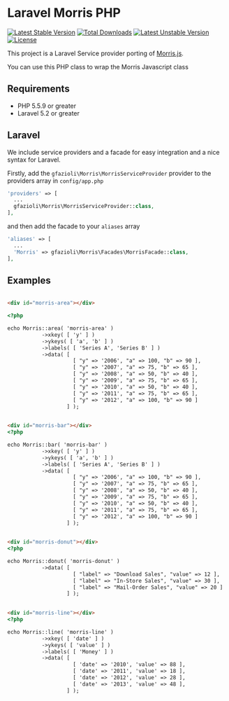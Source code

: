 # Laravel Morris PHP

[![Latest Stable Version](https://poser.pugx.org/gfazioli/morris-php/version.svg)](https://packagist.org/packages/gfazioli/morris-php) 
[![Total Downloads](https://poser.pugx.org/gfazioli/morris-php/downloads.svg)](https://packagist.org/packages/gfazioli/morris-php) 
[![Latest Unstable Version](https://poser.pugx.org/gfazioli/morris-php/v/unstable.svg)](https://packagist.org/packages/gfazioli/morris-php) 
[![License](https://poser.pugx.org/gfazioli/morris-php/license.svg)](https://packagist.org/packages/gfazioli/morris-php)

This project is a Laravel Service provider porting of [Morris.js]( http://morrisjs.github.io/morris.js/ ).

You can use this PHP class to wrap the Morris Javascript class

## Requirements

* PHP 5.5.9 or greater
* Laravel 5.2 or greater

## Laravel

We include service providers and a facade for easy integration and a nice syntax for Laravel.

Firstly, add the `gfazioli\Morris\MorrisServiceProvider` provider to the providers array in `config/app.php`

```php
'providers' => [
  ...
  gfazioli\Morris\MorrisServiceProvider::class,
],
```

and then add the facade to your `aliases` array

```php
'aliases' => [
  ...
  'Morris' => gfazioli\Morris\Facades\MorrisFacade::class,
],
```

## Examples

```html
  
<div id="morris-area"></div>

<?php

echo Morris::area( 'morris-area' )
           ->xkey( [ 'y' ] )
           ->ykeys( [ 'a', 'b' ] )
           ->labels( [ 'Series A', 'Series B' ] )
           ->data( [
                     [ "y" => '2006', "a" => 100, "b" => 90 ],
                     [ "y" => '2007', "a" => 75, "b" => 65 ],
                     [ "y" => '2008', "a" => 50, "b" => 40 ],
                     [ "y" => '2009', "a" => 75, "b" => 65 ],
                     [ "y" => '2010', "a" => 50, "b" => 40 ],
                     [ "y" => '2011', "a" => 75, "b" => 65 ],
                     [ "y" => '2012', "a" => 100, "b" => 90 ]
                   ] );

```

```html
  
<div id="morris-bar"></div>
<?php

echo Morris::bar( 'morris-bar' )
           ->xkey( [ 'y' ] )
           ->ykeys( [ 'a', 'b' ] )
           ->labels( [ 'Series A', 'Series B' ] )
           ->data( [
                     [ "y" => '2006', "a" => 100, "b" => 90 ],
                     [ "y" => '2007', "a" => 75, "b" => 65 ],
                     [ "y" => '2008', "a" => 50, "b" => 40 ],
                     [ "y" => '2009', "a" => 75, "b" => 65 ],
                     [ "y" => '2010', "a" => 50, "b" => 40 ],
                     [ "y" => '2011', "a" => 75, "b" => 65 ],
                     [ "y" => '2012', "a" => 100, "b" => 90 ]
                   ] );

```

```html
  
<div id="morris-donut"></div>
<?php

echo Morris::donut( 'morris-donut' )
           ->data( [
                     [ "label" => "Download Sales", "value" => 12 ],
                     [ "label" => "In-Store Sales", "value" => 30 ],
                     [ "label" => "Mail-Order Sales", "value" => 20 ]
                   ] );

```

```html
  
<div id="morris-line"></div>
<?php

echo Morris::line( 'morris-line' )
           ->xkey( [ 'date' ] )
           ->ykeys( [ 'value' ] )
           ->labels( [ 'Money' ] )
           ->data( [
                     [ 'date' => '2010', 'value' => 88 ],
                     [ 'date' => '2011', 'value' => 18 ],
                     [ 'date' => '2012', 'value' => 28 ],
                     [ 'date' => '2013', 'value' => 48 ],
                   ] );

```
